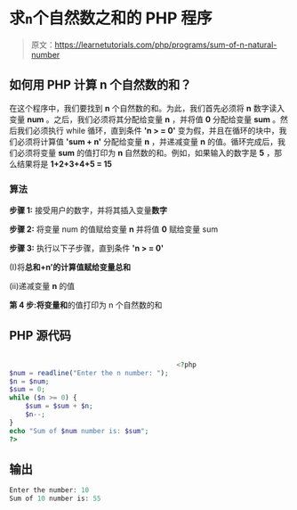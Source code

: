 # 求`n`个自然数之和的 PHP 程序

> 原文：<https://learnetutorials.com/php/programs/sum-of-n-natural-number>

## 如何用 PHP 计算 n 个自然数的和？

在这个程序中，我们要找到 **n** 个自然数的和。为此，我们首先必须将 **n** 数字读入变量 **num** 。之后，我们必须将其分配给变量 **n** ，并将值 **0** 分配给变量 **sum** 。然后我们必须执行 while 循环，直到条件 **'n > = 0'** 变为假，并且在循环的块中，我们必须将计算值 **'sum + n'** 分配给变量 **n** ，并递减变量 **n** 的值。循环完成后，我们必须将变量 **sum** 的值打印为 **n** 自然数的和。例如，如果输入的数字是 **5** ，那么结果将是 **1+2+3+4+5 = 15**

### 算法

**步骤 1:** 接受用户的数字，并将其插入变量**数字**

**步骤 2:** 将变量 num 的值赋给变量 **n** 并将值 **0** 赋给变量 sum

**步骤 3:** 执行以下子步骤，直到条件 **'n > = 0'**

(I)将**总和+n’**的计算值赋给变量**总和**

(ii)递减变量 **n** 的值

**第 4 步:**将变量**和**的值打印为 n 个自然数的和

## PHP 源代码

```php

                                          <?php
$num = readline("Enter the n number: ");
$n = $num;
$sum = 0;
while ($n >= 0) {
    $sum = $sum + $n;
    $n--;
}
echo "Sum of $num number is: $sum";
?>

```

## 输出

```php
Enter the number: 10
Sum of 10 number is: 55
```